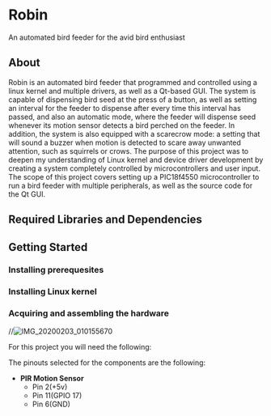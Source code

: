 # Robin
An automated bird feeder for the avid bird enthusiast



## About
Robin is an automated bird feeder that programmed and controlled using a linux kernel and multiple drivers, as well as a Qt-based GUI. The system is capable of dispensing bird seed at the press of a button, as well as setting an interval for the feeder to dispense after every time this interval has passed, and also an automatic mode, where the feeder will dispense seed whenever its motion sensor detects a bird perched on the feeder. In addition, the system is also equipped with a scarecrow mode: a setting that will sound a buzzer when motion is detected to scare away unwanted attention, such as squirrels or crows. The purpose of this project was to deepen my understanding of Linux kernel  and device driver development by creating a system completely controlled by microcontrollers and user input. The scope of this project covers setting up a PIC18f4550 microcontroller to run a bird feeder with multiple peripherals, as well as the source code for the Qt GUI.

## Required Libraries and Dependencies


## Getting Started


### Installing prerequesites


### Installing Linux kernel



### Acquiring and assembling the hardware  
//![IMG_20200203_010155670](https://user-images.githubusercontent.com/30604147/73686224-71f51e80-467c-11ea-97a8-bf1a53012274.jpg)

For this project you will need the following:


The pinouts selected for the components are the following:  
- **PIR Motion Sensor**
  - Pin 2(+5v)
  - Pin 11(GPIO 17)
  - Pin 6(GND)




